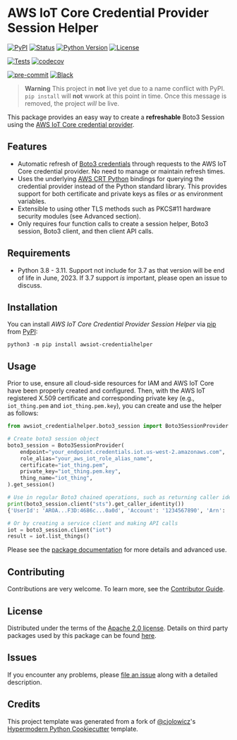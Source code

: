 # AWS IoT Core Credential Provider Session Helper

[![PyPI](https://img.shields.io/pypi/v/awsiot-credentialhelper.svg)][pypi status]
[![Status](https://img.shields.io/pypi/status/awsiot-credentialhelper.svg)][pypi status]
[![Python Version](https://img.shields.io/pypi/pyversions/awsiot-credentialhelper)][pypi status]
[![License](https://img.shields.io/pypi/l/awsiot-credentialhelper)][license]

[![Tests](https://github.com/awslabs/aws-iot-core-credential-provider-session-helper/workflows/Tests/badge.svg)][tests]
[![codecov](https://codecov.io/gh/awslabs/aws-iot-core-credential-provider-session-helper/branch/main/graph/badge.svg?token=8V1XZY37BQ)](https://codecov.io/gh/awslabs/aws-iot-core-credential-provider-session-helper)

[![pre-commit](https://img.shields.io/badge/pre--commit-enabled-brightgreen?logo=pre-commit&logoColor=white)][pre-commit]
[![Black](https://img.shields.io/badge/code%20style-black-000000.svg)][black]

[pypi status]: https://pypi.org/project/awsiot-credentialhelper/
[tests]: https://github.com/awslabs/aws-iot-core-credential-provider-session-helper/actions?workflow=Tests
[pre-commit]: https://github.com/pre-commit/pre-commit
[black]: https://github.com/psf/black

> **Warning**
> This project in **not** live yet due to a name conflict with PyPI. `pip install` will **not** wwork at this point in time. Once this message is removed, the project _will_ be live.

This package provides an easy way to create a **refreshable** Boto3 Session using the [AWS IoT Core credential provider](https://docs.aws.amazon.com/iot/latest/developerguide/authorizing-direct-aws.html).

## Features

- Automatic refresh of [Boto3 credentials](https://boto3.amazonaws.com/v1/documentation/api/latest/guide/credentials.html) through requests to the AWS IoT Core credential provider. No need to manage or maintain refresh times.
- Uses the underlying [AWS CRT Python](https://github.com/awslabs/aws-crt-python) bindings for querying the credential provider instead of the Python standard library. This provides support for both certificate and private keys as files _or_ as environment variables.
- Extensible to using other TLS methods such as PKCS#11 hardware security modules (see Advanced section).
- Only requires four function calls to create a session helper, Boto3 session, Boto3 client, and then client API calls.

## Requirements

- Python 3.8 - 3.11. Support not include for 3.7 as that version will be end of life in June, 2023. If 3.7 support _is_ important, please open an issue to discuss.

## Installation

You can install _AWS IoT Core Credential Provider Session Helper_ via [pip] from [PyPI]:

```console
python3 -m pip install awsiot-credentialhelper
```

## Usage

Prior to use, ensure all cloud-side resources for IAM and AWS IoT Core have been properly created and configured. Then, with the AWS IoT registered X.509 certificate and corresponding private key (e.g., `iot_thing.pem` and `iot_thing.pem.key`), you can create and use the helper as follows:

```python
from awsiot_credentialhelper.boto3_session import Boto3SessionProvider

# Create boto3 session object
boto3_session = Boto3SessionProvider(
    endpoint="your_endpoint.credentials.iot.us-west-2.amazonaws.com",
    role_alias="your_aws_iot_role_alias_name",
    certificate="iot_thing.pem",
    private_key="iot_thing.pem.key",
    thing_name="iot_thing",
).get_session()

# Use in regular Boto3 chained operations, such as returning caller identity
print(boto3_session.client("sts").get_caller_identity())
{'UserId': 'AROA...F3D:4686c...0a0d', 'Account': '1234567890', 'Arn': 'arn:aws:sts::1234567890:assumed-role/iam_role_name/4686c...0a0d', 'ResponseMetadata': {'RequestId': 'cc04...10bc', 'HTTPStatusCode': 200, 'HTTPHeaders': {'x-amzn-requestid': 'cc04...10bc', 'content-type': 'text/xml', 'content-length': '554', 'date': 'Tue, 21 Feb 2023 21:18:23 GMT'}, 'RetryAttempts': 0}}

# Or by creating a service client and making API calls
iot = boto3_session.client("iot")
result = iot.list_things()
```

Please see the [package documentation](https://awslabs.github.io/aws-iot-core-credential-provider-session-helper/) for more details and advanced use.

## Contributing

Contributions are very welcome.
To learn more, see the [Contributor Guide].

## License

Distributed under the terms of the [Apache 2.0 license][license].
Details on third party packages used by this package can be found [here](https://github.com/awslabs/aws-iot-core-credential-provider-session-helper/blob/main/THIRD-PARTY-LICENSES.txt).

## Issues

If you encounter any problems, please [file an issue](https://github.com/awslabs/aws-iot-core-credential-provider-session-helper/issues/new) along with a detailed description.

## Credits

This project template was generated from a fork of [@cjolowicz]'s [Hypermodern Python Cookiecutter] template.

[@cjolowicz]: https://github.com/cjolowicz
[pypi]: https://pypi.org/
[hypermodern python cookiecutter]: https://github.com/cjolowicz/cookiecutter-hypermodern-python
[pip]: https://pip.pypa.io/

<!-- github-only -->

[license]: https://github.com/awslabs/aws-iot-core-credential-provider-session-helper/blob/main/LICENSE
[contributor guide]: https://github.com/awslabs/aws-iot-core-credential-provider-session-helper/blob/main/CONTRIBUTING.md
